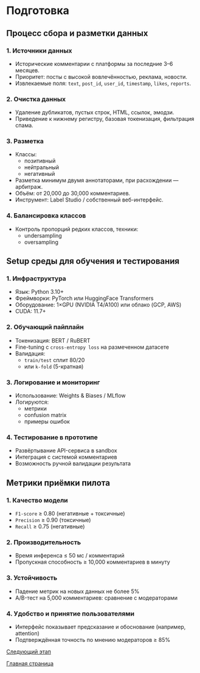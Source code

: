 # Подготовка
## Процесс сбора и разметки данных

### 1. Источники данных
- Исторические комментарии с платформы за последние 3–6 месяцев.
- Приоритет: посты с высокой вовлечённостью, реклама, новости.
- Извлекаемые поля: `text`, `post_id`, `user_id`, `timestamp`, `likes`, `reports`.

### 2. Очистка данных
- Удаление дубликатов, пустых строк, HTML, ссылок, эмодзи.
- Приведение к нижнему регистру, базовая токенизация, фильтрация спама.

### 3. Разметка
- Классы:
  - позитивный
  - нейтральный
  - негативный
- Разметка минимум двумя аннотаторами, при расхождении — арбитраж.
- Объём: от 20,000 до 30,000 комментариев.
- Инструмент: Label Studio / собственный веб-интерфейс.

### 4. Балансировка классов
- Контроль пропорций редких классов, техники:
  - undersampling
  - oversampling

## Setup среды для обучения и тестирования

### 1. Инфраструктура
- Язык: Python 3.10+
- Фреймворки: PyTorch или HuggingFace Transformers
- Оборудование: 1×GPU (NVIDIA T4/A100) или облако (GCP, AWS)
- CUDA: 11.7+

### 2. Обучающий пайплайн
- Токенизация: BERT / RuBERT
- Fine-tuning с `cross-entropy loss` на размеченном датасете
- Валидация:
  - `train/test` сплит 80/20
  - или `k-fold` (5-кратная)

### 3. Логирование и мониторинг
- Использование: Weights & Biases / MLflow
- Логируются:
  - метрики
  - confusion matrix
  - примеры ошибок

### 4. Тестирование в прототипе
- Развёртывание API-сервиса в sandbox
- Интеграция с системой комментариев
- Возможность ручной валидации результата

## Метрики приёмки пилота

### 1. Качество модели
- `F1-score` ≥ 0.80 (негативные + токсичные)
- `Precision` ≥ 0.90 (токсичные)
- `Recall` ≥ 0.75 (негативные)

### 2. Производительность
- Время инференса ≤ 50 мс / комментарий
- Пропускная способность ≥ 10,000 комментариев в минуту

### 3. Устойчивость
- Падение метрик на новых данных не более 5%
- A/B-тест на 5,000 комментариев: сравнение с модераторами

### 4. Удобство и принятие пользователями
- Интерфейс показывает предсказание и обоснование (например, attention)
- Подтверждённая точность по мнению модераторов ≥ 85%

[Следующий этап](Ml_system_design/4_Production_Deployment.md)

[Главная страница](../README.md)
